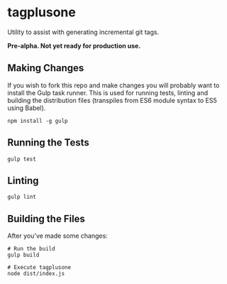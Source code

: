 # tagplusone
Utility to assist with generating incremental git tags.

**Pre-alpha. Not yet ready for production use.**

## Making Changes
If you wish to fork this repo and make changes you will probably want to install the Gulp task runner. This is used for running tests, linting and building the distribution files (transpiles from ES6 module syntax to ES5 using Babel).
```
npm install -g gulp
```

## Running the Tests
```
gulp test
```

## Linting
```
gulp lint
```

## Building the Files
After you've made some changes:
```
# Run the build
gulp build

# Execute tagplusone
node dist/index.js
```

